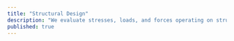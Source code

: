 ```yaml
---
title: "Structural Design"
description: "We evaluate stresses, loads, and forces operating on structures, ensuring designs adhere to industry standards, safety laws, and building codes."
published: true
---
```

